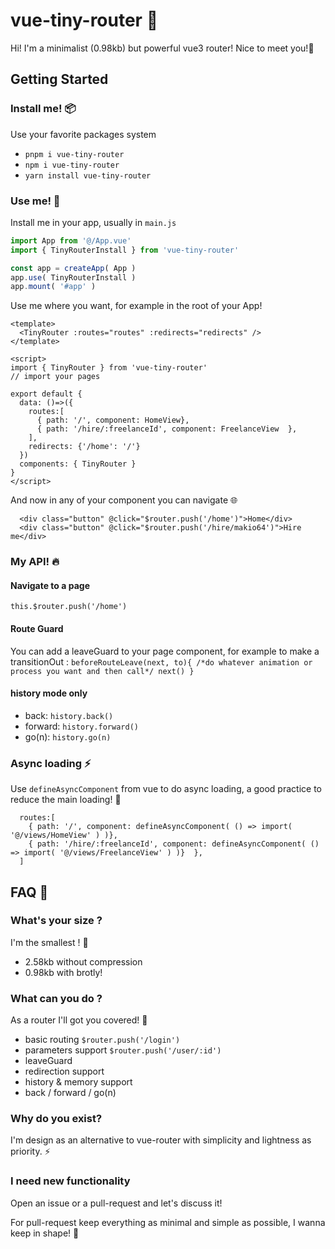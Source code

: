 # vue-tiny-router 🌱
Hi! I'm a minimalist (0.98kb) but powerful vue3 router! Nice to meet you!👋

## Getting Started

### Install me! 📦
Use your favorite packages system 
- `pnpm i vue-tiny-router`
- `npm i vue-tiny-router`
- `yarn install vue-tiny-router`

### Use me! 🚀

Install me in your app, usually in `main.js`
``` js
import App from '@/App.vue'
import { TinyRouterInstall } from 'vue-tiny-router'

const app = createApp( App )
app.use( TinyRouterInstall )
app.mount( '#app' )
```

Use me where you want, for example in the root of your App!
``` vue
<template>
  <TinyRouter :routes="routes" :redirects="redirects" />
</template>

<script>
import { TinyRouter } from 'vue-tiny-router'
// import your pages

export default {
  data: ()=>({
    routes:[
      { path: '/', component: HomeView},
      { path: '/hire/:freelanceId', component: FreelanceView  },
    ],
    redirects: {'/home': '/'}
  })
  components: { TinyRouter }
}
</script>
```

And now in any of your component you can navigate 🌐
```vue
  <div class="button" @click="$router.push('/home')">Home</div>
  <div class="button" @click="$router.push('/hire/makio64')">Hire me</div>
```

### My API! 🔥

#### Navigate to a page
`this.$router.push('/home')`

#### Route Guard
You can add a leaveGuard to your page component, for example to make a transitionOut : `beforeRouteLeave(next, to){ /*do whatever animation or process you want and then call*/ next() }`

#### history mode only
- back: `history.back()`
- forward: `history.forward()`
- go(n): `history.go(n)`

### Async loading ⚡
Use `defineAsyncComponent` from vue to do async loading, a good practice to reduce the main loading! 👑

``` vue
  routes:[
    { path: '/', component: defineAsyncComponent( () => import( '@/views/HomeView' ) )},
    { path: '/hire/:freelanceId', component: defineAsyncComponent( () => import( '@/views/FreelanceView' ) )}  },
  ]
```

## FAQ 💬

### What's your size ?
I'm the smallest ! 🤏
- 2.58kb without compression
- 0.98kb with brotly!

### What can you do ?
As a router I'll got you covered! 💪
- basic routing `$router.push('/login')` 
- parameters support `$router.push('/user/:id')`
- leaveGuard 
- redirection support 
- history & memory support 
- back / forward / go(n)

### Why do you exist?
I'm design as an alternative to vue-router with simplicity and lightness as priority. ⚡

### I need new functionality

Open an issue or a pull-request and let's discuss it! 

For pull-request keep everything as minimal and simple as possible, I wanna keep in shape! 🕺
